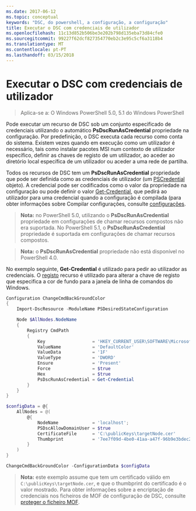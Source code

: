 ```yaml
---
ms.date: 2017-06-12
ms.topic: conceptual
keywords: "DSC, do powershell, a configuração, a configuração"
title: Executar o DSC com credenciais de utilizador
ms.openlocfilehash: 11c13d852b506be3e202b798d135eba73d84cfe0
ms.sourcegitcommit: 99227f62dcf827354770eb2c3e95c5cf6a3118b4
ms.translationtype: MT
ms.contentlocale: pt-PT
ms.lasthandoff: 03/15/2018
---
```

# <a name="running-dsc-with-user-credentials"></a>Executar o DSC com credenciais de utilizador 

> Aplica-se a: O Windows PowerShell 5.0, 5.1 do Windows PowerShell

Pode executar um recurso de DSC sob um conjunto especificado de credenciais utilizando o automático **PsDscRunAsCredential** propriedade na configuração. Por predefinição, o DSC executa cada recurso como conta do sistema.
Existem vezes quando em execução como um utilizador é necessário, tais como instalar pacotes MSI num contexto de utilizador específico, definir as chaves de registo de um utilizador, ao aceder ao diretório local específica de um utilizador ou aceder a uma rede de partilha.

Todos os recursos de DSC tem um **PsDscRunAsCredential** propriedade que pode ser definida como as credenciais de utilizador (um [PSCredential](https://msdn.microsoft.com/library/ms572524(v=VS.85).aspx) objeto).
A credencial pode ser codificados como o valor da propriedade na configuração ou pode definir o valor [Get-Credential](https://technet.microsoft.com/library/hh849815.aspx), que pedirá ao utilizador para uma credencial quando a configuração é compilada (para obter informações sobre Compilar configurações, consulte [configurações](configurations.md).

>**Nota:** no PowerShell 5.0, utilizando o **PsDscRunAsCredential** propriedade em configurações de chamar recursos compostos não era suportada. 
>No PowerShell 5.1, o **PsDscRunAsCredential** propriedade é suportada em configurações de chamar recursos compostos.

>**Nota:** o **PsDscRunAsCredential** propriedade não está disponível no PowerShell 4.0.

No exemplo seguinte, **Get-Credential** é utilizado para pedir ao utilizador as credenciais. O [registo](registryResource.md) recurso é utilizado para alterar a chave de registo que especifica a cor de fundo para a janela de linha de comandos do Windows.

```powershell
Configuration ChangeCmdBackGroundColor
{
    Import-DscResource -ModuleName PSDesiredStateConfiguration

    Node $AllNodes.NodeName
    {
        Registry CmdPath
        {
            Key                  = 'HKEY_CURRENT_USER\SOFTWARE\Microsoft\Command Processor'
            ValueName            = 'DefaultColor'
            ValueData            = '1F'
            ValueType            = 'DWORD'
            Ensure               = 'Present'
            Force                = $true
            Hex                  = $true
            PsDscRunAsCredential = Get-Credential
        }
    }
}

$configData = @{
    AllNodes = @(
        @{
            NodeName             = 'localhost';
            PSDscAllowDomainUser = $true
            CertificateFile      = 'C:\publicKeys\targetNode.cer'
            Thumbprint           = '7ee7f09d-4be0-41aa-a47f-96b9e3bdec25'
        }
    )
}

ChangeCmdBackGroundColor -ConfigurationData $configData
```
>**Nota:** este exemplo assume que tem um certificado válido em `C:\publicKeys\targetNode.cer`, e que o thumbprint do certificado é o valor mostrado.
>Para obter informações sobre a encriptação de credenciais nos ficheiros de MOF de configuração de DSC, consulte [proteger o ficheiro MOF](secureMOF.md).


